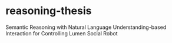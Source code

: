 # reasoning-thesis
Semantic Reasoning with Natural Language Understanding-based Interaction for Controlling Lumen Social Robot
